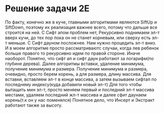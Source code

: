 # Решение задачи 2E

По факту, конечно же в куче, главными алгоритмами являются SiftUp и SiftDown, поэтому их реализация важнее всего, потому что дальше все строится на ней.
С Сифт апом проблем нет, Рекурсивно поднимаем эл-т вверх кучи, до тех пор пока он не станет корневым, или сверху есть эл-т меньше. 
С Сифт дауном посложнее. Нам нужно процедить эл-т вниз. И в моем алгоритме просто рассматриваютс случаи, когда лев ребенок больше правого то рекурсивно идем по правой стороне. Иначе наоборот. 
Понятно, что сифт ап и сифт даун работают за логарифм(по глубине дерева).
Далее алгоритмы вставки, удаление минимума, получение минимума и размера.
Получение минимума и размера, очевидно, просто берем корень, а для размера, длину массива.
Для вставки, вставляем эл-т в конце массива, а затем вызываем сифтап по последнему индексу(куда добавили новый эл-т)
Для того чтобы вытащить мин эл-т, просто меняем первый и последний эл-т массива местами, удаляем последний жл-т массива и далее сфит даунаем корень(т.к он у нас поменялся)
Понятное дело, что Инсерт и Экстракт работают также за высоту.
